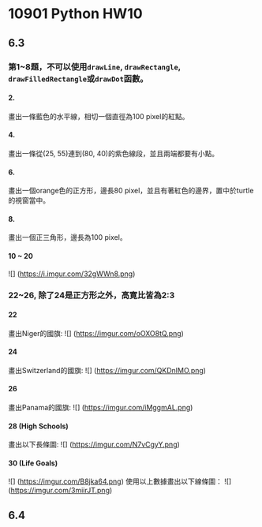 # 10901 Python HW10

## 6.3
### 第1~8題，不可以使用`drawLine`, `drawRectangle`, `drawFilledRectangle`或`drawDot`函數。

#### 2.
畫出一條藍色的水平線，相切一個直徑為100 pixel的紅點。

#### 4.
畫出一條從(25, 55)連到(80, 40)的紫色線段，並且兩端都要有小點。

#### 6.
畫出一個orange色的正方形，邊長80 pixel，並且有著紅色的邊界，置中於turtle的視窗當中。

#### 8.
畫出一個正三角形，邊長為100 pixel。

#### 10 ~ 20
![] (https://i.imgur.com/32gWWn8.png)

### 22~26, 除了24是正方形之外，高寛比皆為2:3
#### 22
畫出Niger的國旗:
![] (https://imgur.com/oOXO8tQ.png)

#### 24
畫出Switzerland的國旗:
![] (https://imgur.com/QKDnIMO.png)

#### 26
畫出Panama的國旗:
![] (https://imgur.com/iMggmAL.png)

#### 28 (High Schools)
畫出以下長條圖:
![] (https://imgur.com/N7vCgyY.png)

#### 30 (Life Goals)
![] (https://imgur.com/B8jka64.png)
使用以上數據畫出以下線條圖：
![] (https://imgur.com/3miirJT.png)



## 6.4
